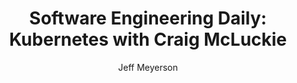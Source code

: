 ---
id: sed-kubernetes
title: "Software Engineering Daily: Kubernetes with Craig McLuckie"
description: "Craig McLuckie is a co-founder of Kubernetes and discusses the origins, architecture, and future of container orchestration."
url: "https://softwareengineeringdaily.com/2019/01/28/kubernetes-with-craig-mcluckie/"
author: "Jeff Meyerson"
category: "DevOps"
difficulty: "intermediate"
duration: "1 hour"
publishDate: "2019-01-28"
lastUpdated: "2019-01-28"
tags: ["kubernetes", "containers", "cloud native", "infrastructure"]
language: "en"
isPaid: false
rating: 4.5
platform: "Software Engineering Daily"
---